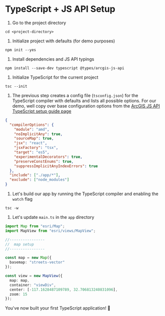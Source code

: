 # TypeScript + JS API Setup

1.  Go to the project directory


```
cd <project-directory>
```

1.  Initialize project with defaults (for demo purposes)


```
npm init --yes
```

1.  Install dependencies and JS API typings


```
npm install --save-dev typescript @types/arcgis-js-api
```

1.  Initialize TypeScript for the current project


```
tsc --init
```

1.  The previous step creates a config file (`tsconfig.json`) for the TypeScript compiler with defaults and lists all possible options. For our demo, well copy over base configuration options from the [ArcGIS JS API TypeScript setup guide page](https://developers.arcgis.com/javascript/latest/guide/typescript-setup/index.html#compile-typescript)


```json
{
  "compilerOptions": {
    "module": "amd",
    "noImplicitAny": true,
    "sourceMap": true,
    "jsx": "react",
    "jsxFactory": "tsx",
    "target": "es5",
    "experimentalDecorators": true,
    "preserveConstEnums": true,
    "suppressImplicitAnyIndexErrors": true
  },
  "include": ["./app/*"],
  "exclude": ["node_modules"]
}
```

1.  Let's build our app by running the TypeScript compiler and enabling the `watch` flag


```
tsc -w
```

1.  Let's update `main.ts` in the `app` directory


```ts
import Map from "esri/Map";
import MapView from "esri/views/MapView";

//----------------
//  map setup
//----------------

const map = new Map({
  basemap: "streets-vector"
});

const view = new MapView({
  map: map,
  container: "viewDiv",
  center: [-117.1628487109789, 32.706813240831096],
  zoom: 15
});
```

You've now built your first TypeScript application! 🎉
